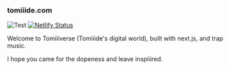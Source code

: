 ### tomiiide.com
![Test](https://github.com/tomiiide/website/workflows/Test/badge.svg?branch=chore-CI-scripts&event=push) [![Netlify Status](https://api.netlify.com/api/v1/badges/d6be0ce2-6ccd-40ef-9dd0-1a6af4a59403/deploy-status)](https://app.netlify.com/sites/jovial-carson-96f778/deploys)

Welcome to Tomiiiverse (Tomiiide's digital world), built with next.js, and trap music.

I hope you came for the dopeness and leave inspiiired.